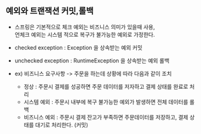 ## 예외와 트랜잭션 커밋,롤백

* 스프링은 기본적으로 체크 예외는 비즈니스 의미가 있을때 사용,  
  언체크 예외는 시스템 적으로 복구가 불가능한 예외로 가정한다.
* checked exception : Exception 을 상속받는 예외 커밋
* unchecked exception : RuntimeException 을 상속받는 예외 롤백

* ex) 비즈니스 요구사항 -> 주문을 하는데 상황에 따라 다음과 같이 조치
    * 정상 : 주문시 결제를 성공하면 주문 데이터를 저자하고 결제 상태를 완료로 처리
    * 시스템 예외 : 주문시 내부에 복구 불가능한 예외가 발생하면 전체 데이터를 롤백
    * 비즈니스 예외 : 주문시 결제 잔고가 부족하면 주문데이터를 저장하고, 결제 상태를 대기로 처리한다. (커밋)